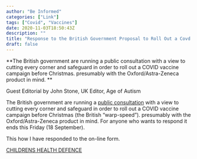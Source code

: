 ```yaml
---
author: "Be Informed"
categories: ["Link"]
tags: ["Covid", "Vaccines"]
date: 2020-11-03T18:50:43Z
description: ""
title: "Response to the British Government Proposal to Roll Out a Covd 19 Vaccine Before Christmas"
draft: false
---
```


**The British government are running a public consultation with a view to  cutting every corner and safeguard in order to roll out a COVID vaccine  campaign before Christmas. presumably with the Oxford/Astra-Zeneca  product in mind. ** 

Guest Editorial by John Stone, UK Editor, Age of Autism  

The British government are running a [public consultation](https://www.gov.uk/government/consultations/distributing-vaccines-and-treatments-for-covid-19-and-flu) with a view to cutting every corner and safeguard in order to roll out a COVID vaccine campaign before Christmas (the British “warp-speed”).  presumably with the Oxford/Astra-Zeneca product in mind. For anyone who  wants to respond it ends this Friday (18 September).   

This how I have  responded to the on-line form.  

[CHILDRENS HEALTH DEFENCE](https://childrenshealthdefense.org/news/response-to-the-british-government-proposal-to-roll-out-a-covd-19-vaccine-before-christmas/)